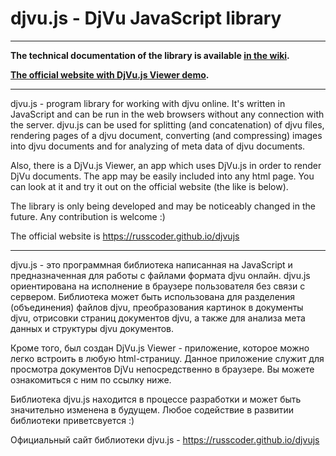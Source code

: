 # djvu.js - DjVu JavaScript library

<hr>

**The technical documentation of the library is available [in the wiki](https://github.com/RussCoder/djvujs/wiki/DjVu.js-Documentation).**

**[The official website with DjVu.js Viewer demo](https://russcoder.github.io/djvujs).**

<hr>

djvu.js - program library for working with djvu online. It's written in JavaScript and can be run in the web browsers without any connection with the server. djvu.js can be used for splitting (and concatenation) of djvu files, rendering pages of a djvu document, converting (and compressing) images into djvu documents and for analyzing of meta data of djvu documents.

Also, there is a DjVu.js Viewer, an app which uses DjVu.js in order to render DjVu documents. The app may be easily included into any html page. You can look at it and try it out on the official website (the like is below). 

The library is only being developed and may be noticeably changed in the future. Any contribution is welcome :)

The official website is https://russcoder.github.io/djvujs

<hr>

djvu.js - это программная библиотека написанная на JavaScript и предназначенная для работы с файлами формата djvu онлайн. djvu.js ориентирована на исполнение в браузере пользователя без связи с сервером. Библиотека может быть использована для разделения (объединения) файлов djvu, преобразования картинок в документы djvu, отрисовки страниц документов djvu, а также для анализа мета данных и структуры djvu документов. 

Кроме того, был создан DjVu.js Viewer - приложение, которое можно легко встроить в любую html-страницу. Данное приложение служит для просмотра документов DjVu непосредственно в браузере. Вы можете ознакомиться с ним по ссылку ниже. 

Библиотека djvu.js находится в процессе разработки и может быть значительно изменена в будущем. Любое содействие в развитии библиотеки приветсвуется :)

Официальный сайт библиотеки djvu.js - https://russcoder.github.io/djvujs
